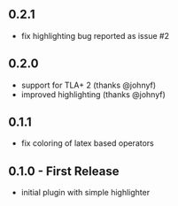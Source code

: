## 0.2.1
* fix highlighting bug reported as issue #2

## 0.2.0
* support for TLA+ 2 (thanks @johnyf)
* improved highlighting (thanks @johnyf)

## 0.1.1
* fix coloring of latex based operators

## 0.1.0 - First Release
* initial plugin with simple highlighter
